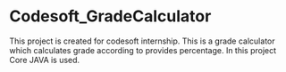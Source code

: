 # Codesoft_GradeCalculator
This project is created for codesoft internship. This is a grade calculator which calculates grade according to provides percentage. In this project Core JAVA is used.
